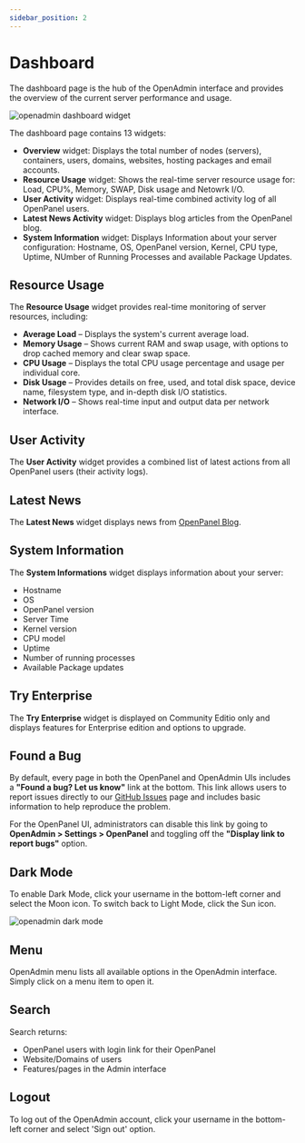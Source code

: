 ```yaml
---
sidebar_position: 2
---
```


# Dashboard

The dashboard page is the hub of the OpenAdmin interface and provides the overview of the current server performance and usage.

![openadmin dashboard widget](/img/admin/dashboard/openadmin_dashboard_widget.gif)

The dashboard page contains 13 widgets:

- **Overview** widget: Displays the total number of nodes (servers), containers, users, domains, websites, hosting packages and email accounts.
- **Resource Usage** widget: Shows the real-time server resource usage for: Load, CPU%, Memory, SWAP, Disk usage and Netowrk I/O.
- **User Activity** widget: Displays real-time combined activity log of all OpenPanel users.
- **Latest News Activity** widget: Displays blog articles from the OpenPanel blog.
- **System Information** widget: Displays Information about your server configuration: Hostname, OS, OpenPanel version, Kernel, CPU type, Uptime, NUmber of Running Processes and available Package Updates.

## Resource Usage

The **Resource Usage** widget provides real-time monitoring of server resources, including:

* **Average Load** – Displays the system's current average load.
* **Memory Usage** – Shows current RAM and swap usage, with options to drop cached memory and clear swap space.
* **CPU Usage** – Displays the total CPU usage percentage and usage per individual core.
* **Disk Usage** – Provides details on free, used, and total disk space, device name, filesystem type, and in-depth disk I/O statistics.
* **Network I/O** – Shows real-time input and output data per network interface.

## User Activity

The **User Activity** widget provides a combined list of latest actions from all OpenPanel users (their activity logs).

## Latest News

The **Latest News** widget displays news from [OpenPanel Blog](https://openpanel.com/blog).

## System Information

The **System Informations** widget displays information about your server:

- Hostname
- OS
- OpenPanel version
- Server Time
- Kernel version
- CPU model
- Uptime
- Number of running processes
- Available Package updates

## Try Enterprise

The **Try Enterprise** widget is displayed on Community Editio only and displays features for Enterprise edition and options to upgrade.

## Found a Bug

By default, every page in both the OpenPanel and OpenAdmin UIs includes a **"Found a bug? Let us know"** link at the bottom. This link allows users to report issues directly to our [GitHub Issues](https://github.com/stefanpejcic/OpenPanel/issues) page and includes basic information to help reproduce the problem.

For the OpenPanel UI, administrators can disable this link by going to **OpenAdmin > Settings > OpenPanel** and toggling off the **"Display link to report bugs"** option.

## Dark Mode

To enable Dark Mode, click your username in the bottom-left corner and select the Moon icon. To switch back to Light Mode, click the Sun icon.

![openadmin dark mode](/img/admin/dashboard/openadmin_dark_mode_toggle.gif)

## Menu

OpenAdmin menu lists all available options in the OpenAdmin interface. Simply click on a menu item to open it.

## Search

Search returns:

- OpenPanel users with login link for their OpenPanel
- Website/Domains of users
- Features/pages in the Admin interface



## Logout

To log out of the OpenAdmin account, click your username in the bottom-left corner and select 'Sign out' option.
